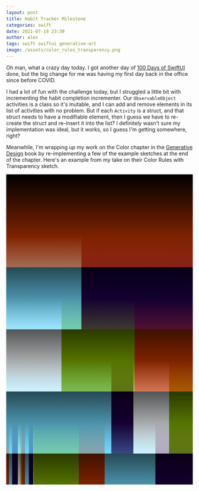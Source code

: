 ```yaml
---
layout: post
title: Habit Tracker Milestone
categories: swift
date: 2021-07-19 23:39
author: alex
tags: swift swiftui generative-art
image: /assets/color_rules_transparency.png
---
```


Oh man, what a crazy day today. I got another day of [100 Days of SwiftUI](https://www.hackingwithswift.com/100/swiftui) done, but the big change for me was having my first day back in the office since before COVID.

I had a lot of fun with the challenge today, but I struggled a little bit with incrementing the habit completion incrementer. Our `ObservableObject` activities is a class so it's mutable, and I can add and remove elements in its list of activities with no problem. But if each `Activity` is a struct, and that struct needs to have a modifiable element, then I guess we have to re-create the struct and re-insert it into the list? I definitely wasn't sure my implementation was ideal, but it works, so I guess I'm getting somewhere, right?

Meanwhile, I'm wrapping up my work on the Color chapter in the [Generative Design](http://www.generative-gestaltung.de/2/) book by re-implementing a few of the example sketches at the end of the chapter. Here's an example from my take on their Color Rules with Transparency sketch.

![Color rules with transparency](/assets/color_rules_transparency.png)